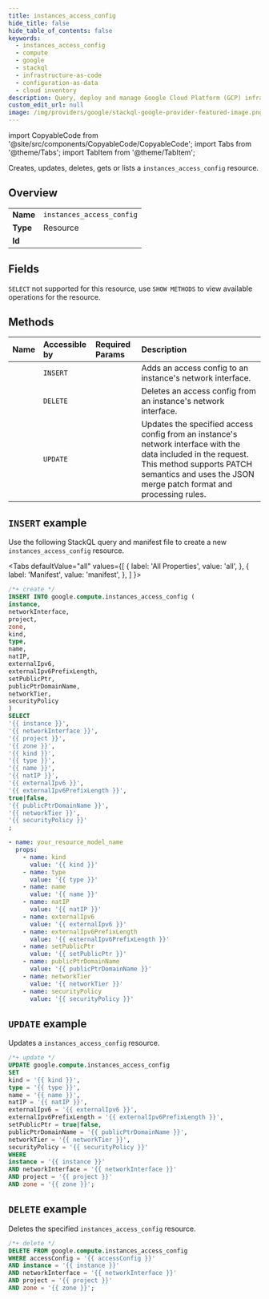 ```yaml
---
title: instances_access_config
hide_title: false
hide_table_of_contents: false
keywords:
  - instances_access_config
  - compute
  - google
  - stackql
  - infrastructure-as-code
  - configuration-as-data
  - cloud inventory
description: Query, deploy and manage Google Cloud Platform (GCP) infrastructure and resources using SQL
custom_edit_url: null
image: /img/providers/google/stackql-google-provider-featured-image.png
---
```


import CopyableCode from '@site/src/components/CopyableCode/CopyableCode';
import Tabs from '@theme/Tabs';
import TabItem from '@theme/TabItem';

Creates, updates, deletes, gets or lists a <code>instances_access_config</code> resource.

## Overview
<table><tbody>
<tr><td><b>Name</b></td><td><code>instances_access_config</code></td></tr>
<tr><td><b>Type</b></td><td>Resource</td></tr>
<tr><td><b>Id</b></td><td><CopyableCode code="google.compute.instances_access_config" /></td></tr>
</tbody></table>

## Fields
`SELECT` not supported for this resource, use `SHOW METHODS` to view available operations for the resource.


## Methods
| Name | Accessible by | Required Params | Description |
|:-----|:--------------|:----------------|:------------|
| <CopyableCode code="add_access_config" /> | `INSERT` | <CopyableCode code="instance, networkInterface, project, zone" /> | Adds an access config to an instance's network interface. |
| <CopyableCode code="delete_access_config" /> | `DELETE` | <CopyableCode code="accessConfig, instance, networkInterface, project, zone" /> | Deletes an access config from an instance's network interface. |
| <CopyableCode code="update_access_config" /> | `UPDATE` | <CopyableCode code="instance, networkInterface, project, zone" /> | Updates the specified access config from an instance's network interface with the data included in the request. This method supports PATCH semantics and uses the JSON merge patch format and processing rules. |

## `INSERT` example

Use the following StackQL query and manifest file to create a new <code>instances_access_config</code> resource.

<Tabs
    defaultValue="all"
    values={[
        { label: 'All Properties', value: 'all', },
        { label: 'Manifest', value: 'manifest', },
    ]
}>
<TabItem value="all">

```sql
/*+ create */
INSERT INTO google.compute.instances_access_config (
instance,
networkInterface,
project,
zone,
kind,
type,
name,
natIP,
externalIpv6,
externalIpv6PrefixLength,
setPublicPtr,
publicPtrDomainName,
networkTier,
securityPolicy
)
SELECT 
'{{ instance }}',
'{{ networkInterface }}',
'{{ project }}',
'{{ zone }}',
'{{ kind }}',
'{{ type }}',
'{{ name }}',
'{{ natIP }}',
'{{ externalIpv6 }}',
'{{ externalIpv6PrefixLength }}',
true|false,
'{{ publicPtrDomainName }}',
'{{ networkTier }}',
'{{ securityPolicy }}'
;
```
</TabItem>
<TabItem value="manifest">

```yaml
- name: your_resource_model_name
  props:
    - name: kind
      value: '{{ kind }}'
    - name: type
      value: '{{ type }}'
    - name: name
      value: '{{ name }}'
    - name: natIP
      value: '{{ natIP }}'
    - name: externalIpv6
      value: '{{ externalIpv6 }}'
    - name: externalIpv6PrefixLength
      value: '{{ externalIpv6PrefixLength }}'
    - name: setPublicPtr
      value: '{{ setPublicPtr }}'
    - name: publicPtrDomainName
      value: '{{ publicPtrDomainName }}'
    - name: networkTier
      value: '{{ networkTier }}'
    - name: securityPolicy
      value: '{{ securityPolicy }}'

```
</TabItem>
</Tabs>

## `UPDATE` example

Updates a <code>instances_access_config</code> resource.

```sql
/*+ update */
UPDATE google.compute.instances_access_config
SET 
kind = '{{ kind }}',
type = '{{ type }}',
name = '{{ name }}',
natIP = '{{ natIP }}',
externalIpv6 = '{{ externalIpv6 }}',
externalIpv6PrefixLength = '{{ externalIpv6PrefixLength }}',
setPublicPtr = true|false,
publicPtrDomainName = '{{ publicPtrDomainName }}',
networkTier = '{{ networkTier }}',
securityPolicy = '{{ securityPolicy }}'
WHERE 
instance = '{{ instance }}'
AND networkInterface = '{{ networkInterface }}'
AND project = '{{ project }}'
AND zone = '{{ zone }}';
```

## `DELETE` example

Deletes the specified <code>instances_access_config</code> resource.

```sql
/*+ delete */
DELETE FROM google.compute.instances_access_config
WHERE accessConfig = '{{ accessConfig }}'
AND instance = '{{ instance }}'
AND networkInterface = '{{ networkInterface }}'
AND project = '{{ project }}'
AND zone = '{{ zone }}';
```
